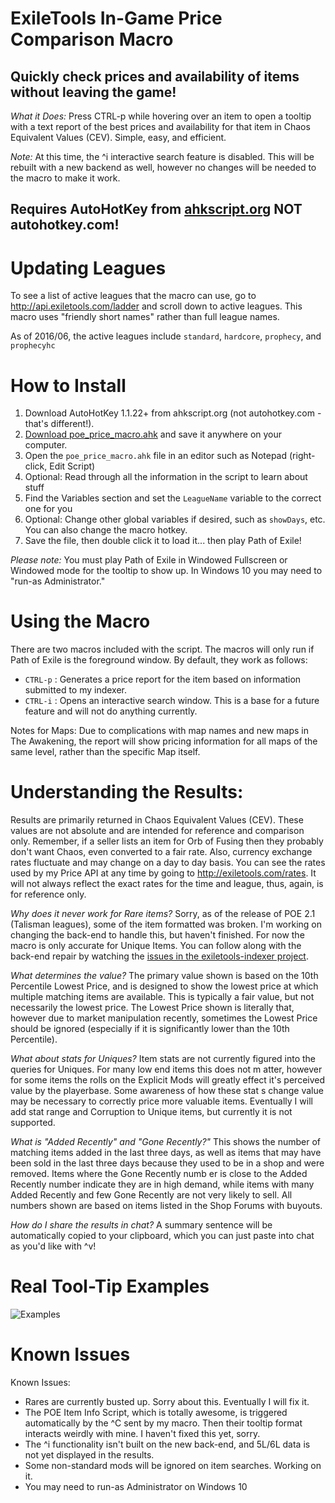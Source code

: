 # ExileTools In-Game Price Comparison Macro

## Quickly check prices and availability of items without leaving the game!

*What it Does:* Press CTRL-p while hovering over an item to open a tooltip with a text report of the best prices and availability for that item in Chaos Equivalent Values (CEV). Simple, easy, and efficient.

*Note:* At this time, the ^i interactive search feature is disabled. This will be rebuilt with a new backend as well, however no changes will be needed to the macro to make it work.

## Requires AutoHotKey from [ahkscript.org](http://ahkscript.org/download/) NOT autohotkey.com!

# Updating Leagues

To see a list of active leagues that the macro can use, go to http://api.exiletools.com/ladder and scroll down to active leagues. This macro uses "friendly short names" rather than full league names.

As of 2016/06, the active leagues include `standard`, `hardcore`, `prophecy`, and `prophecyhc`

# How to Install

1. Download AutoHotKey 1.1.22+ from ahkscript.org (not autohotkey.com - that's different!).
2. [Download poe_price_macro.ahk](https://raw.githubusercontent.com/trackpete/exiletools-price-macro/master/poe_price_macro.ahk) and save it anywhere on your computer.
3. Open the `poe_price_macro.ahk` file in an editor such as Notepad (right-click, Edit Script)
4. Optional: Read through all the information in the script to learn about stuff
5. Find the Variables section and set the `LeagueName` variable to the correct one for you
6. Optional: Change other global variables if desired, such as `showDays`, etc. You can also change the macro hotkey.
7. Save the file, then double click it to load it... then play Path of Exile!

*Please note:* You must play Path of Exile in Windowed Fullscreen or Windowed mode for the tooltip to show up. In Windows 10 you may need to "run-as Administrator."

# Using the Macro

There are two macros included with the script. The macros will only run if Path of Exile is the foreground window. By default, they work as follows:

* `CTRL-p` : Generates a price report for the item based on information submitted to my indexer.
* `CTRL-i` : Opens an interactive search window. This is a base for a future feature and will not do anything currently.

Notes for Maps: Due to complications with map names and new maps in The Awakening, the report will show pricing information for all maps of the same level, rather than the specific Map itself.

# Understanding the Results:

Results are primarily returned in Chaos Equivalent Values (CEV). These values are not absolute and are intended for reference and comparison only. Remember, if a seller lists an item for Orb of Fusing then they probably don't want Chaos, even converted to a fair rate. Also, currency exchange rates fluctuate and may change on a day to day basis. You can see the rates used by my Price API at any time by going to http://exiletools.com/rates. It will not always reflect the exact rates for the time and league, thus, again, is for reference only.

*Why does it never work for Rare items?* Sorry, as of the release of POE 2.1 (Talisman leagues), some of the item formatted was broken. I'm working on changing the back-end to handle this, but haven't finished. For now the macro is only accurate for Unique Items. You can follow along with the back-end repair by watching the [issues in the exiletools-indexer project](https://github.com/trackpete/exiletools-indexer/issues/66).

*What determines the value?* The primary value shown is based on the 10th Percentile Lowest Price, and is designed to show the lowest price at which multiple matching items are available. This is typically a fair value, but not necessarily the lowest price. The Lowest Price shown is literally that, however due to market manipulation recently, sometimes the Lowest Price should be ignored (especially if it is significantly lower than the 10th Percentile).

*What about stats for Uniques?* Item stats are not currently figured into the queries for Uniques. For many low end items this does not m atter, however for some items the rolls on the Explicit Mods will greatly effect it's perceived value by the playerbase. Some awareness of how these stat s change value may be necessary to correctly price more valuable items. Eventually I will add stat range and Corruption to Unique items, but currently it is not supported.

*What is "Added Recently" and "Gone Recently?"* This shows the number of matching items added in the last three days, as well as items that may have been sold in the last three days because they used to be in a shop and were removed. Items where the Gone Recently numb er is close to the Added Recently number indicate they are in high demand, while items with many Added Recently and few Gone Recently are not very likely to sell. All numbers shown are based on items listed in the Shop Forums with buyouts.

*How do I share the results in chat?* A summary sentence will be automatically copied to your clipboard, which you can just paste into chat as you'd like with ^v!

# Real Tool-Tip Examples

![Examples](http://exiletools.com/img/price-examples.jpg)

# Known Issues

Known Issues:

* Rares are currently busted up. Sorry about this. Eventually I will fix it.
* The POE Item Info Script, which is totally awesome, is triggered automatically by the ^C sent by my macro. Then their tooltip format interacts weirdly with mine. I haven't fixed this yet, sorry.
* The ^i functionality isn't built on the new back-end, and 5L/6L data is not yet displayed in the results.
* Some non-standard mods will be ignored on item searches. Working on it.
* You may need to run-as Administrator on Windows 10
